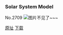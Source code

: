 ### Solar System Model
No.2709
![图片不见了~~~](https://imgs.xkcd.com/comics/solar_system_model.png)

[原址](https://xkcd.com//2709) [下载](https://imgs.xkcd.com/comics/solar_system_model.png)

